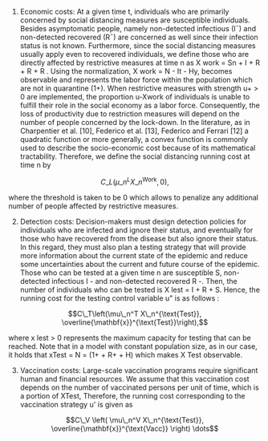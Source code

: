 1. Economic costs: At a given time t, individuals who are primarily concerned by social distancing measures are susceptible individuals. Besides asymptomatic people, namely non-detected infectious (I¯) and non-detected recovered (R¯) are concerned as well since their infection status is not known. Furthermore, since the social distancing measures usually apply even to recovered individuals, we define those who are directly affected by restrictive measures at time n as X work = Sn + I + R + R + R . Using the normalization, X work = N - It - Hy, becomes observable and represents the labor force within the population which are not in quarantine (1+). When restrictive measures with strength u+ > 0 are implemented, the proportion u-Xwork of individuals is unable to fulfill their role in the social economy as a labor force. Consequently, the loss of productivity due to restriction measures will depend on the number of people concerned by the lock-down. In the literature, as in Charpentier et al. [10], Federico et al. [13], Federico and Ferrari [12] a quadratic function or more generally, a convex function is commonly used to describe the socio-economic cost because of its mathematical tractability. Therefore, we define the social distancing running cost at time n by

$$C\_L\left(\mu\_n^L X\_n^{\text{Work}}, 0\right),$$

where the threshold is taken to be 0 which allows to penalize any additional number of people affected by restrictive measures.

2. Detection costs: Decision-makers must design detection policies for individuals who are infected and ignore their status, and eventually for those who have recovered from the disease but also ignore their status. In this regard, they must also plan a testing strategy that will provide more information about the current state of the epidemic and reduce some uncertainties about the current and future course of the epidemic. Those who can be tested at a given time n are susceptible S, non-detected infectious I - and non-detected recovered R -. Then, the number of individuals who can be tested is X lest = I + R + S. Hence, the running cost for the testing control variable u" is as follows :

$$C\_T\left(\mu\_n^T X\_n^{\text{Test}}, \overline{\mathbf{x}}^{\text{Test}}\right),$$

where x lest > 0 represents the maximum capacity for testing that can be reached. Note that in a model with constant population size, as in our case, it holds that xTest = N = (1+ + R+ + H) which makes X Test observable.

3. Vaccination costs: Large-scale vaccination programs require significant human and financial resources. We assume that this vaccination cost depends on the number of vaccinated persons per unit of time, which is a portion of XTest, Therefore, the running cost corresponding to the vaccination strategy u' is given as

$$C\_V \left( \mu\_n^V X\_n^{\text{Test}}, \overline{\mathbf{x}}^{\text{Vacc}} \right) \dots$$
